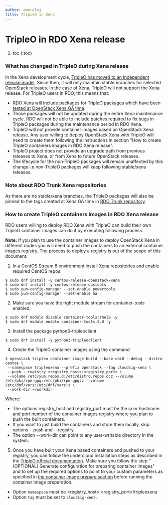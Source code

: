 ```yaml
---
author: amoralej
title: TripleO in Xena
---
```


# TripleO in RDO Xena release

1. toc
{:toc}

### What has changed in TripleO during Xena release

In the Xena development cycle, [TripleO has moved to an Independent release model](https://specs.openstack.org/openstack/tripleo-specs/specs/xena/tripleo-independent-release.html). Since then, it will only maintain stable branches for selected OpenStack releases. In the case of Xena, TripleO will not support the Xena release. For TripleO users in RDO, this means that:
* RDO Xena will include packages for TripleO packages which have been [tested at OpenStack Xena GA time](https://review.rdoproject.org/r/c/rdoinfo/+/36340).
* Those packages will not be updated during the entire Xena maintenance cycle. RDO will not be able to include patches required to fix bugs in TripleO packages during the maintenance period in RDO Xena.
* TripleO will not provide container images based on OpenStack Xena release. Any user willing to deploy OpenStack Xena with TripleO will need to create them following the instructions in section "How to create TripleO containers images in RDO Xena release".
* TripleO project does not provide an upgrade path from previous releases to Xena, or from Xena to future OpenStack releases.
* The lifecycle for the non-TripleO packages will remain unaffected by this change i.e non-TripleO packages will keep following stable/xena releases.

### Note about RDO Trunk Xena repositories

As there are no stable/xena branches, the TripleO packages will also be pinned to the tags created at Xena GA time in [RDO Trunk repository](https://trunk.rdoproject.org/centos8-xena/report.html).

### How to create TripleO containers images in RDO Xena release

RDO users willing to deploy RDO Xena with TripleO can build their own TripleO container images can do it by executing following process.

**Note:** If you plan to use the container images to deploy OpenStack Xena in different nodes you will need to push the containers to an external container images registry. The process to deploy a registry is out of the scope of this document.

1. In a CentOS Stream 8 environment install Xena repositories and enable required CentOS repos.

```
$ sudo dnf install -y centos-release-openstack-xena
$ sudo dnf install -y centos-release-opstools
$ sudo yum-config-manager --set-enable powertools
$ sudo yum-config-manager --set-enable ha
```

2. Make sure you have the right module stream for container-tools enabled:

```
$ sudo dnf module disable container-tools:rhel8 -y
$ sudo dnf module enable container-tools:3.0 -y
```

3. Install the package python3-tripleoclient

```
$ sudo dnf install -y python3-tripleoclient
```

4. Create the TripleO container images using the command

```
$ openstack tripleo container image build --base ubi8 --debug --distro centos \
 --namespace tripleoxena --prefix openstack --tag cloudsig-xena \
 --push --registry <registry_host>:<registry_port> \
 --volume /etc/yum.repos.d:/etc/distro.repos.d:z --volume /etc/pki/rpm-gpg:/etc/pki/rpm-gpg:z --volume /etc/dnf/vars:/etc/dnf/vars:z \
 --work-dir ~/workdir

```

Where:

* The options registry_host and registry_port must be the ip or hostname and port number of the container images registry where you plan to push the built containers.
* If you want to just build the containers and store them locally, skip options --push and --registry
* The option --work-dir can point to any user-writable directory in the system.

5. Once you have built your Xena based containers and pushed to your registry, you can follow the undercloud installation steps as described in the [TripleO official documentation](https://docs.openstack.org/project-deploy-guide/tripleo-docs/latest/deployment/install_undercloud.html). Make sure you follow the step "(OPTIONAL) Generate configuration for preparing container images" and to set up the required options to point to your custom parameters as specified in [the container image prepare section](https://docs.openstack.org/project-deploy-guide/tripleo-docs/latest/deployment/container_image_prepare.html#default-registry) before running the container image preparation.

* Option `namespace` must be <registry_host>:<registry_port>/tripleoxena
* Option `tag` must be set to `cloudsig-xena`.

